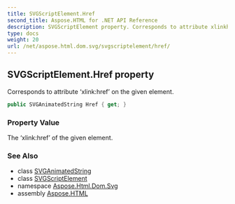 ```yaml
---
title: SVGScriptElement.Href
second_title: Aspose.HTML for .NET API Reference
description: SVGScriptElement property. Corresponds to attribute xlinkhref on the given element
type: docs
weight: 20
url: /net/aspose.html.dom.svg/svgscriptelement/href/
---
```

## SVGScriptElement.Href property

Corresponds to attribute ‘xlink:href’ on the given element.

```csharp
public SVGAnimatedString Href { get; }
```

### Property Value

The ‘xlink:href’ of the given element.

### See Also

* class [SVGAnimatedString](../../../aspose.html.dom.svg.datatypes/svganimatedstring/)
* class [SVGScriptElement](../)
* namespace [Aspose.Html.Dom.Svg](../../svgscriptelement/)
* assembly [Aspose.HTML](../../../)
